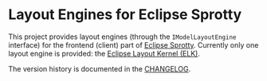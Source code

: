 # Layout Engines for Eclipse Sprotty

This project provides layout engines (through the `IModelLayoutEngine` interface) for the frontend (client) part of [Eclipse Sprotty](http://github.com/eclipse/sprotty). Currently only one layout engine is provided: the [Eclipse Layout Kernel (ELK)](https://www.eclipse.org/elk/).

The version history is documented in the [CHANGELOG](https://github.com/eclipse/sprotty-layout/blob/master/CHANGELOG.md).

